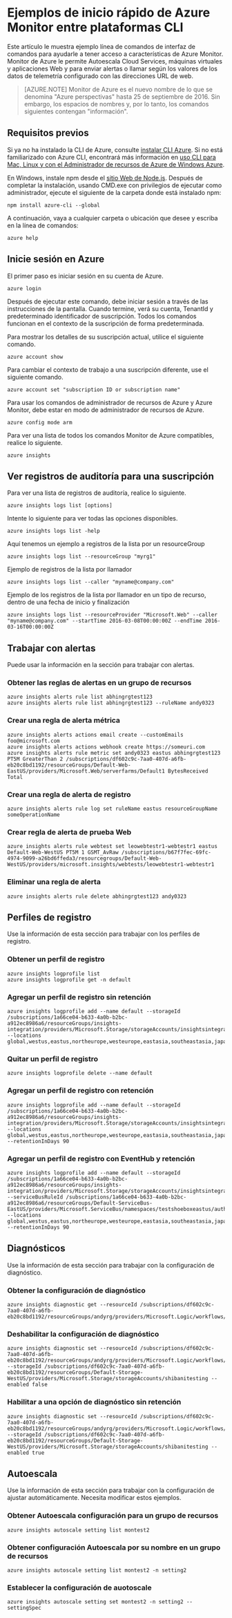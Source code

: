 <properties
    pageTitle="Ejemplos de inicio rápido de Azure CLI Monitor. | Microsoft Azure"
    description="Comandos CLI de ejemplo para características de Monitor de Azure. Monitor de Azure es un servicio de Microsoft Azure que permite enviar notificaciones de alerta, llame a direcciones URL de web basadas en los valores de los datos de telemetría configurado y servicios de nube Autoescala, máquinas virtuales y aplicaciones Web."
    authors="kamathashwin"
    manager="carolz"
    editor=""
    services="monitoring-and-diagnostics"
    documentationCenter="monitoring-and-diagnostics"/>

<tags
    ms.service="monitoring-and-diagnostics"
    ms.workload="na"
    ms.tgt_pltfrm="na"
    ms.devlang="na"
    ms.topic="article"
    ms.date="09/08/2016"
    ms.author="ashwink"/>

# <a name="azure-monitor--cross-platform-cli-quick-start-samples"></a>Ejemplos de inicio rápido de Azure Monitor entre plataformas CLI

Este artículo le muestra ejemplo línea de comandos de interfaz de comandos para ayudarle a tener acceso a características de Azure Monitor. Monitor de Azure le permite Autoescala Cloud Services, máquinas virtuales y aplicaciones Web y para enviar alertas o llamar según los valores de los datos de telemetría configurado con las direcciones URL de web.

>[AZURE.NOTE] Monitor de Azure es el nuevo nombre de lo que se denomina "Azure perspectivas" hasta 25 de septiembre de 2016. Sin embargo, los espacios de nombres y, por lo tanto, los comandos siguientes contengan "información".


## <a name="prerequisites"></a>Requisitos previos

Si ya no ha instalado la CLI de Azure, consulte [instalar CLI Azure](../xplat-cli-install.md). Si no está familiarizado con Azure CLI, encontrará más información en [uso CLI para Mac, Linux y con el Administrador de recursos de Azure de Windows Azure](../xplat-cli-azure-resource-manager.md).


En Windows, instale npm desde el [sitio Web de Node.js](https://nodejs.org/). Después de completar la instalación, usando CMD.exe con privilegios de ejecutar como administrador, ejecute el siguiente de la carpeta donde está instalado npm:

```console
npm install azure-cli --global
```

A continuación, vaya a cualquier carpeta o ubicación que desee y escriba en la línea de comandos:

```console
azure help
```

## <a name="log-in-to-azure"></a>Inicie sesión en Azure

El primer paso es iniciar sesión en su cuenta de Azure.

```console
azure login
```

Después de ejecutar este comando, debe iniciar sesión a través de las instrucciones de la pantalla. Cuando termine, verá su cuenta, TenantId y predeterminado identificador de suscripción. Todos los comandos funcionan en el contexto de la suscripción de forma predeterminada.

Para mostrar los detalles de su suscripción actual, utilice el siguiente comando.

```console
azure account show
```

Para cambiar el contexto de trabajo a una suscripción diferente, use el siguiente comando.

```console
azure account set "subscription ID or subscription name"
```

Para usar los comandos de administrador de recursos de Azure y Azure Monitor, debe estar en modo de administrador de recursos de Azure.

```console
azure config mode arm
```

Para ver una lista de todos los comandos Monitor de Azure compatibles, realice lo siguiente.

```console
azure insights
```

## <a name="view-audit-logs-for-a-subscription"></a>Ver registros de auditoría para una suscripción

Para ver una lista de registros de auditoría, realice lo siguiente.

```console
azure insights logs list [options]
```

Intente lo siguiente para ver todas las opciones disponibles.

```console
azure insights logs list -help
```

Aquí tenemos un ejemplo a registros de la lista por un resourceGroup

```console
azure insights logs list --resourceGroup "myrg1"
```

Ejemplo de registros de la lista por llamador

```console
azure insights logs list --caller "myname@company.com"
```

Ejemplo de los registros de la lista por llamador en un tipo de recurso, dentro de una fecha de inicio y finalización

```console
azure insights logs list --resourceProvider "Microsoft.Web" --caller "myname@company.com" --startTime 2016-03-08T00:00:00Z --endTime 2016-03-16T00:00:00Z
```

## <a name="work-with-alerts"></a>Trabajar con alertas
Puede usar la información en la sección para trabajar con alertas.

### <a name="get-alert-rules-in-a-resource-group"></a>Obtener las reglas de alertas en un grupo de recursos

```console
azure insights alerts rule list abhingrgtest123
azure insights alerts rule list abhingrgtest123 --ruleName andy0323
```

### <a name="create-a-metric-alert-rule"></a>Crear una regla de alerta métrica

```console
azure insights alerts actions email create --customEmails foo@microsoft.com
azure insights alerts actions webhook create https://someuri.com
azure insights alerts rule metric set andy0323 eastus abhingrgtest123 PT5M GreaterThan 2 /subscriptions/df602c9c-7aa0-407d-a6fb-eb20c8bd1192/resourceGroups/Default-Web-EastUS/providers/Microsoft.Web/serverfarms/Default1 BytesReceived Total
```

### <a name="create-a-log-alert-rule"></a>Crear una regla de alerta de registro

```console
azure insights alerts rule log set ruleName eastus resourceGroupName someOperationName
```

### <a name="create-webtest-alert-rule"></a>Crear regla de alerta de prueba Web

```console
azure insights alerts rule webtest set leowebtestr1-webtestr1 eastus Default-Web-WestUS PT5M 1 GSMT_AvRaw /subscriptions/b67f7fec-69fc-4974-9099-a26bd6ffeda3/resourcegroups/Default-Web-WestUS/providers/microsoft.insights/webtests/leowebtestr1-webtestr1
```

### <a name="delete-an-alert-rule"></a>Eliminar una regla de alerta

```console
azure insights alerts rule delete abhingrgtest123 andy0323
```

## <a name="log-profiles"></a>Perfiles de registro
Use la información de esta sección para trabajar con los perfiles de registro.

### <a name="get-a-log-profile"></a>Obtener un perfil de registro

```console
azure insights logprofile list
azure insights logprofile get -n default
```


### <a name="add-a-log-profile-without-retention"></a>Agregar un perfil de registro sin retención

```console
azure insights logprofile add --name default --storageId /subscriptions/1a66ce04-b633-4a0b-b2bc-a912ec8986a6/resourceGroups/insights-integration/providers/Microsoft.Storage/storageAccounts/insightsintegration7777 --locations global,westus,eastus,northeurope,westeurope,eastasia,southeastasia,japaneast,japanwest,northcentralus,southcentralus,eastus2,centralus,australiaeast,australiasoutheast,brazilsouth,centralindia,southindia,westindia
```

### <a name="remove-a-log-profile"></a>Quitar un perfil de registro

```console
azure insights logprofile delete --name default
```

### <a name="add-a-log-profile-with-retention"></a>Agregar un perfil de registro con retención

```console
azure insights logprofile add --name default --storageId /subscriptions/1a66ce04-b633-4a0b-b2bc-a912ec8986a6/resourceGroups/insights-integration/providers/Microsoft.Storage/storageAccounts/insightsintegration7777 --locations global,westus,eastus,northeurope,westeurope,eastasia,southeastasia,japaneast,japanwest,northcentralus,southcentralus,eastus2,centralus,australiaeast,australiasoutheast,brazilsouth,centralindia,southindia,westindia --retentionInDays 90
```

### <a name="add-a-log-profile-with-retention-and-eventhub"></a>Agregar un perfil de registro con EventHub y retención

```console
azure insights logprofile add --name default --storageId /subscriptions/1a66ce04-b633-4a0b-b2bc-a912ec8986a6/resourceGroups/insights-integration/providers/Microsoft.Storage/storageAccounts/insightsintegration7777 --serviceBusRuleId /subscriptions/1a66ce04-b633-4a0b-b2bc-a912ec8986a6/resourceGroups/Default-ServiceBus-EastUS/providers/Microsoft.ServiceBus/namespaces/testshoeboxeastus/authorizationrules/RootManageSharedAccessKey --locations global,westus,eastus,northeurope,westeurope,eastasia,southeastasia,japaneast,japanwest,northcentralus,southcentralus,eastus2,centralus,australiaeast,australiasoutheast,brazilsouth,centralindia,southindia,westindia --retentionInDays 90
```


## <a name="diagnostics"></a>Diagnósticos
Use la información de esta sección para trabajar con la configuración de diagnóstico.

### <a name="get-a-diagnostic-setting"></a>Obtener la configuración de diagnóstico

```console
azure insights diagnostic get --resourceId /subscriptions/df602c9c-7aa0-407d-a6fb-eb20c8bd1192/resourceGroups/andyrg/providers/Microsoft.Logic/workflows/andy0315logicapp
```

### <a name="disable-a-diagnostic-setting"></a>Deshabilitar la configuración de diagnóstico

```console
azure insights diagnostic set --resourceId /subscriptions/df602c9c-7aa0-407d-a6fb-eb20c8bd1192/resourceGroups/andyrg/providers/Microsoft.Logic/workflows/andy0315logicapp --storageId /subscriptions/df602c9c-7aa0-407d-a6fb-eb20c8bd1192/resourceGroups/Default-Storage-WestUS/providers/Microsoft.Storage/storageAccounts/shibanitesting --enabled false
```

### <a name="enable-a-diagnostic-setting-without-retention"></a>Habilitar a una opción de diagnóstico sin retención

```console
azure insights diagnostic set --resourceId /subscriptions/df602c9c-7aa0-407d-a6fb-eb20c8bd1192/resourceGroups/andyrg/providers/Microsoft.Logic/workflows/andy0315logicapp --storageId /subscriptions/df602c9c-7aa0-407d-a6fb-eb20c8bd1192/resourceGroups/Default-Storage-WestUS/providers/Microsoft.Storage/storageAccounts/shibanitesting --enabled true
```


## <a name="autoscale"></a>Autoescala
Use la información de esta sección para trabajar con la configuración de ajustar automáticamente. Necesita modificar estos ejemplos.

### <a name="get-autoscale-settings-for-a-resource-group"></a>Obtener Autoescala configuración para un grupo de recursos

```console
azure insights autoscale setting list montest2
```

### <a name="get-autoscale-settings-by-name-in-a-resource-group"></a>Obtener configuración Autoescala por su nombre en un grupo de recursos

```console
azure insights autoscale setting list montest2 -n setting2
```


### <a name="set-auotoscale-settings"></a>Establecer la configuración de auotoscale

```console
azure insights autoscale setting set montest2 -n setting2 --settingSpec
```
